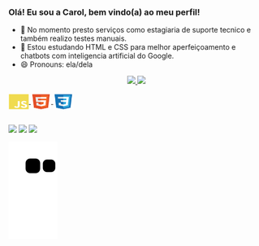 ### Olá! Eu sou a Carol, bem vindo(a) ao meu perfil!


- 🔭 No momento presto serviços como estagiaria de suporte tecnico e também realizo testes manuais.
- 🌱 Estou estudando HTML e CSS para melhor aperfeiçoamento e chatbots com inteligencia artificial do Google.
- 😄 Pronouns: ela/dela

<div align="center">
  <a href="https://github.com/carol-alencar">
  <img height="160em" src="https://github-readme-stats.vercel.app/api?username=carol-alencar&show_icons=true&theme=tokyonight&include_all_commits=true&count_private=true"/>
  <img height="160em" src="https://github-readme-stats.vercel.app/api/top-langs/?username=carol-alencar&layout=compact&langs_count=7&theme=tokyonight"/>
</div>
  <div style="display: inline_block"><br>
  <img align="center" alt="carol-Js" height="30" width="40" src="https://raw.githubusercontent.com/devicons/devicon/master/icons/javascript/javascript-plain.svg">
    <img align="center" alt="carol-HTML" height="30" width="40" src="https://raw.githubusercontent.com/devicons/devicon/master/icons/html5/html5-original.svg">
  <img align="center" alt="carol-CSS" height="30" width="40" src="https://raw.githubusercontent.com/devicons/devicon/master/icons/css3/css3-original.svg">

 ##
 
  <div> 
  <a href="https://api.whatsapp.com/send?phone=5511962093157" target="_blank"><img src="https://img.shields.io/badge/WhatsApp-25D366?style=for-the-badge&logo=whatsapp&logoColor=white" target="_blank"></a>
  <a href = "mailto:blyricradcliffe@gmail.com"><img src="https://img.shields.io/badge/-Gmail-%23333?style=for-the-badge&logo=gmail&logoColor=white" target="_blank"></a>
  <a href="https://www.linkedin.com/in/caroline-de-alencar-617a17168/" target="_blank"><img src="https://img.shields.io/badge/-LinkedIn-%230077B5?style=for-the-badge&logo=linkedin&logoColor=white" target="_blank"></a> 
 
  ![Snake animation](https://github.com/rafaballerini/rafaballerini/blob/output/github-contribution-grid-snake.svg)
 
</div>
